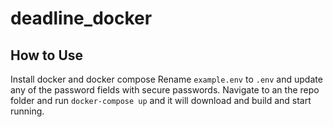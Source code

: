 # deadline_docker


## How to Use
Install docker and docker compose
Rename `example.env` to `.env` and update any of the password fields with secure passwords.
Navigate to an  the repo folder and run `docker-compose up` and it will download and build and start running.
